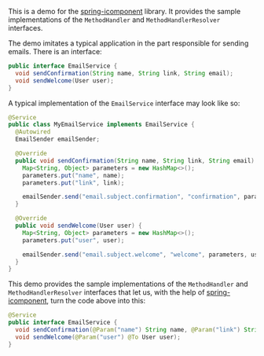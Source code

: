 This is a demo for the [spring-icomponent](https://github.com/pavel-grigorev/spring-icomponent) library. It provides the sample implementations of the `MethodHandler` and `MethodHandlerResolver` interfaces.

The demo imitates a typical application in the part responsible for sending emails. There is an interface:

```java
public interface EmailService {
  void sendConfirmation(String name, String link, String email);
  void sendWelcome(User user);
}
```

A typical implementation of the `EmailService` interface may look like so:

```java
@Service
public class MyEmailService implements EmailService {
  @Autowired
  EmailSender emailSender;

  @Override
  public void sendConfirmation(String name, String link, String email) {
    Map<String, Object> parameters = new HashMap<>();
    parameters.put("name", name);
    parameters.put("link", link);

    emailSender.send("email.subject.confirmation", "confirmation", parameters, email);
  }

  @Override
  public void sendWelcome(User user) {
    Map<String, Object> parameters = new HashMap<>();
    parameters.put("user", user);

    emailSender.send("email.subject.welcome", "welcome", parameters, user.getEmail());
  }
}
```

This demo provides the sample implementations of the `MethodHandler` and `MethodHandlerResolver` interfaces that let us, with the help of [spring-icomponent](https://github.com/pavel-grigorev/spring-icomponent), turn the code above into this:

```java
@Service
public interface EmailService {
  void sendConfirmation(@Param("name") String name, @Param("link") String link, @To String email);
  void sendWelcome(@Param("user") @To User user);
}
```
